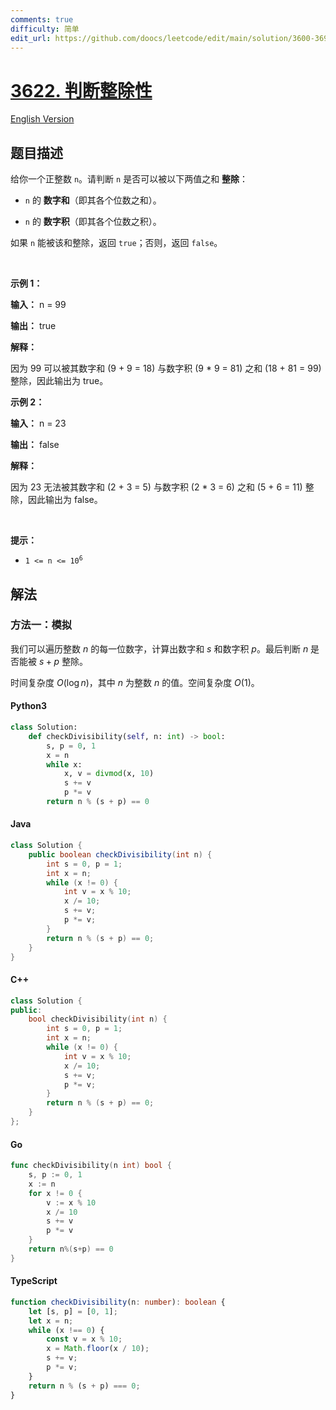 ```yaml
---
comments: true
difficulty: 简单
edit_url: https://github.com/doocs/leetcode/edit/main/solution/3600-3699/3622.Check%20Divisibility%20by%20Digit%20Sum%20and%20Product/README.md
---
```


<!-- problem:start -->

# [3622. 判断整除性](https://leetcode.cn/problems/check-divisibility-by-digit-sum-and-product)

[English Version](/solution/3600-3699/3622.Check%20Divisibility%20by%20Digit%20Sum%20and%20Product/README_EN.md)

## 题目描述

<!-- description:start -->

<p>给你一个正整数 <code>n</code>。请判断 <code>n</code> 是否可以被以下两值之和&nbsp;<strong>整除</strong>：</p>

<ul>
	<li>
	<p><code>n</code> 的&nbsp;<strong>数字和</strong>（即其各个位数之和）。</p>
	</li>
	<li>
	<p><code>n</code> 的&nbsp;<strong>数字积</strong>（即其各个位数之积）。</p>
	</li>
</ul>

<p>如果 <code>n</code> 能被该和整除，返回 <code>true</code>；否则，返回 <code>false</code>。</p>

<p>&nbsp;</p>

<p><strong class="example">示例 1：</strong></p>

<div class="example-block">
<p><strong>输入：</strong> <span class="example-io">n = 99</span></p>

<p><strong>输出：</strong> <span class="example-io">true</span></p>

<p><strong>解释：</strong></p>

<p>因为 99 可以被其数字和 (9 + 9 = 18) 与数字积 (9 * 9 = 81) 之和 (18 + 81 = 99) 整除，因此输出为 true。</p>
</div>

<p><strong class="example">示例 2：</strong></p>

<div class="example-block">
<p><strong>输入：</strong> <span class="example-io">n = 23</span></p>

<p><strong>输出：</strong> <span class="example-io">false</span></p>

<p><strong>解释：</strong></p>

<p>因为 23 无法被其数字和 (2 + 3 = 5) 与数字积 (2 * 3 = 6) 之和 (5 + 6 = 11) 整除，因此输出为 false。</p>
</div>

<p>&nbsp;</p>

<p><strong>提示：</strong></p>

<ul>
	<li><code>1 &lt;= n &lt;= 10<sup>6</sup></code></li>
</ul>

<!-- description:end -->

## 解法

<!-- solution:start -->

### 方法一：模拟

我们可以遍历整数 $n$ 的每一位数字，计算出数字和 $s$ 和数字积 $p$。最后判断 $n$ 是否能被 $s + p$ 整除。

时间复杂度 $O(\log n)$，其中 $n$ 为整数 $n$ 的值。空间复杂度 $O(1)$。

<!-- tabs:start -->

#### Python3

```python
class Solution:
    def checkDivisibility(self, n: int) -> bool:
        s, p = 0, 1
        x = n
        while x:
            x, v = divmod(x, 10)
            s += v
            p *= v
        return n % (s + p) == 0
```

#### Java

```java
class Solution {
    public boolean checkDivisibility(int n) {
        int s = 0, p = 1;
        int x = n;
        while (x != 0) {
            int v = x % 10;
            x /= 10;
            s += v;
            p *= v;
        }
        return n % (s + p) == 0;
    }
}
```

#### C++

```cpp
class Solution {
public:
    bool checkDivisibility(int n) {
        int s = 0, p = 1;
        int x = n;
        while (x != 0) {
            int v = x % 10;
            x /= 10;
            s += v;
            p *= v;
        }
        return n % (s + p) == 0;
    }
};
```

#### Go

```go
func checkDivisibility(n int) bool {
	s, p := 0, 1
	x := n
	for x != 0 {
		v := x % 10
		x /= 10
		s += v
		p *= v
	}
	return n%(s+p) == 0
}
```

#### TypeScript

```ts
function checkDivisibility(n: number): boolean {
    let [s, p] = [0, 1];
    let x = n;
    while (x !== 0) {
        const v = x % 10;
        x = Math.floor(x / 10);
        s += v;
        p *= v;
    }
    return n % (s + p) === 0;
}
```

<!-- tabs:end -->

<!-- solution:end -->

<!-- problem:end -->
